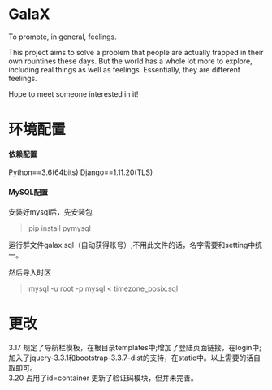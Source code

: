 # GalaX
To promote, in general, feelings.

This project aims to solve a problem that people are actually trapped in their own rountines these days. But the world has a whole lot more to explore, including real things as well as feelings. Essentially, they are different feelings.

Hope to meet someone interested in it!



# 环境配置
#### 依赖配置
Python==3.6(64bits)
Django==1.11.20(TLS)

#### MySQL配置
安装好mysql后，先安装包
> pip install pymysql

运行群文件galax.sql（自动获得账号）,不用此文件的话，名字需要和setting中统一。

然后导入时区
> mysql -u root -p mysql < timezone_posix.sql

# 更改
3.17 规定了导航栏模板，在根目录templates中;增加了登陆页面链接，在login中;加入了jquery-3.3.1和bootstrap-3.3.7-dist的支持，在static中。以上需要的话自取即可。  
3.20 占用了id=container
    更新了验证码模块，但并未完善。
